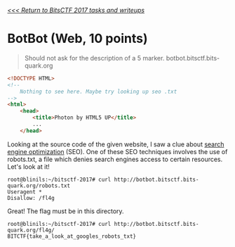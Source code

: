 _[<<< Return to BitsCTF 2017 tasks and writeups](/CTF-Jeopardy/2017-bitsctf)_
# BotBot (Web, 10 points)

>Should not ask for the description of a 5 marker. botbot.bitsctf.bits-quark.org

```html
<!DOCTYPE HTML>
<!--
	Nothing to see here. Maybe try looking up seo .txt
-->
<html>
	<head>
		<title>Photon by HTML5 UP</title>
		...
	</head>
```

Looking at the source code of the given website, I saw a clue about
[search engine optimization](https://en.wikipedia.org/wiki/Search_engine_optimization) (SEO).
One of these SEO techniques involves the use of robots.txt, a file which denies search engines access to certain resources. Let's look at it!

```console
root@blinils:~/bitsctf-2017# curl http://botbot.bitsctf.bits-quark.org/robots.txt
Useragent *
Disallow: /fl4g
```

Great! The flag must be in this directory.

```console
root@blinils:~/bitsctf-2017# curl http://botbot.bitsctf.bits-quark.org/fl4g/
BITCTF{take_a_look_at_googles_robots_txt}
```
